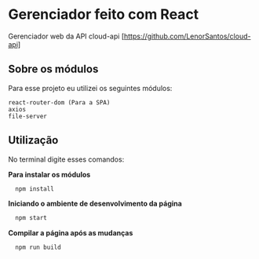 # Gerenciador feito com React

Gerenciador web da API cloud-api [https://github.com/LenorSantos/cloud-api]
## Sobre os módulos

Para esse projeto eu utilizei os seguintes módulos:

```
react-router-dom (Para a SPA)
axios
file-server
```
## Utilização

No terminal digite esses comandos:


**Para instalar os módulos**
```bash
  npm install
```

**Iniciando o ambiente de desenvolvimento da página**
```bash
  npm start
```

**Compilar a página após as mudanças**
```bash
  npm run build
```